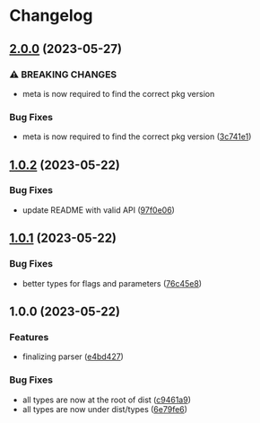 # Changelog

## [2.0.0](https://github.com/aversini/node-cli/compare/parser-v1.0.2...parser-v2.0.0) (2023-05-27)


### ⚠ BREAKING CHANGES

* meta is now required to find the correct pkg version

### Bug Fixes

* meta is now required to find the correct pkg version ([3c741e1](https://github.com/aversini/node-cli/commit/3c741e1f5825129b2d05b7fc223e17ebdfd54f54))

## [1.0.2](https://github.com/aversini/node-cli/compare/parser-v1.0.1...parser-v1.0.2) (2023-05-22)


### Bug Fixes

* update README with valid API ([97f0e06](https://github.com/aversini/node-cli/commit/97f0e0611d7fefa61c620a18cb847ad1e5d56b01))

## [1.0.1](https://github.com/aversini/node-cli/compare/parser-v1.0.0...parser-v1.0.1) (2023-05-22)


### Bug Fixes

* better types for flags and parameters ([76c45e8](https://github.com/aversini/node-cli/commit/76c45e88b77bf2d0cd43c0f099bbf3132a5932bf))

## 1.0.0 (2023-05-22)


### Features

* finalizing parser ([e4bd427](https://github.com/aversini/node-cli/commit/e4bd4273eab752f4f516efc9794854d1d74c95f9))


### Bug Fixes

* all types are now at the root of dist ([c9461a9](https://github.com/aversini/node-cli/commit/c9461a9d91db8e3f77eedd7b03469b5f09e75a2e))
* all types are now under dist/types ([6e79fe6](https://github.com/aversini/node-cli/commit/6e79fe6a4d5dc0ce1d0c89580fcabd2752e8cfb2))
